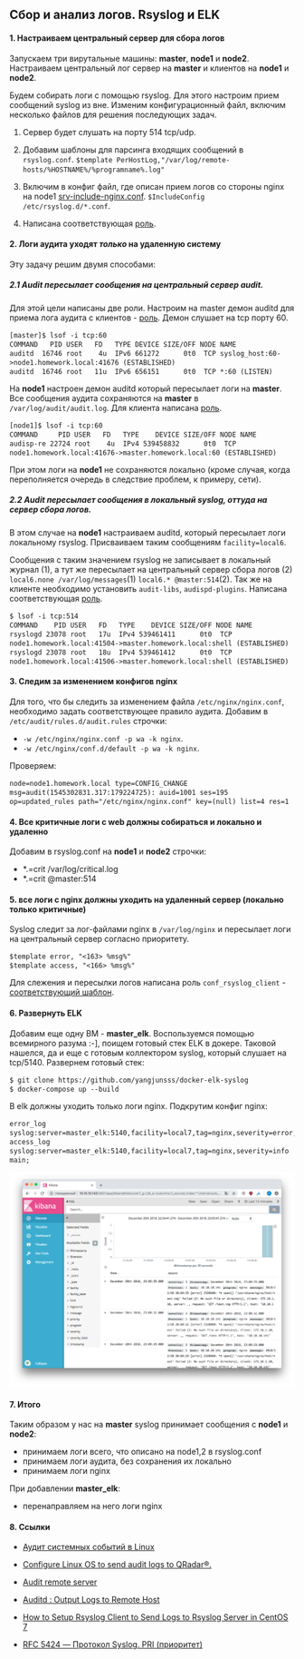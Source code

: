 ## Сбор и анализ логов. Rsyslog и ELK

#### 1. Настраиваем центральный сервер для сбора логов

Запускаем три вирутальные машины: **master**, **node1** и **node2**. Настраиваем центральный лог сервер на **master** и клиентов на **node1** и **node2**.

Будем собирать логи с помощью rsyslog. Для этого настроим прием сообщений syslog из вне. Изменим конфигурационный файл, включим несколько файлов для решения последующих задач.

1. Сервер будет слушать на порту 514 tcp/udp.

2. Добавим шаблоны для парсинга входящих сообщений в `rsyslog.conf`. `$template PerHostLog,"/var/log/remote-hosts/%HOSTNAME%/%programname%.log"`

3. Включим в конфиг файл, где описан прием логов со стороны nginx на node1 [srv-include-nginx.conf](roles/conf_rsyslog_server/templates/srv-include-nginx.conf.j2). `$IncludeConfig /etc/rsyslog.d/*.conf`. 

4. Написана соответствующая [роль](roles/conf_rsyslog_server).

#### 2. Логи аудита уходят _только_ на удаленную систему

Эту задачу решим двумя способами:

##### 2.1 Audit пересылает сообщения на центральный сервер audit.

Для этой цели написаны две роли. Настроим на master демон auditd для приема лога аудита с клиентов - [роль](roles/conf_audit_server). Демон слушает на tcp порту 60.

```
[master]$ lsof -i tcp:60
COMMAND   PID USER   FD   TYPE DEVICE SIZE/OFF NODE NAME
auditd  16746 root    4u  IPv6 661272      0t0  TCP syslog_host:60->node1.homework.local:41676 (ESTABLISHED)
auditd  16746 root   11u  IPv6 656151      0t0  TCP *:60 (LISTEN)
``` 

На **node1** настроен демон auditd который пересылает логи на **master**. Все сообщения аудита сохраняются на **master** в `/var/log/audit/audit.log`. Для клиента написана [роль](roles/conf_audit_client).

```
[node1]$ lsof -i tcp:60
COMMAND     PID USER   FD   TYPE    DEVICE SIZE/OFF NODE NAME
audisp-re 22724 root    4u  IPv4 539458832      0t0  TCP node1.homework.local:41676->master.homework.local:60 (ESTABLISHED)
```

При этом логи на **node1** не сохраняются локально (кроме случая, когда переполняется очередь в следствие проблем, к примеру, сети). 

##### 2.2 Audit пересылает сообщения в локальный syslog, оттуда на сервер сбора логов. 

В этом случае на **node1** настраиваем auditd, который пересылает логи локальному rsyslog. Присваиваем таким сообщениям `facility=local6`. 

Cообщения с таким значением rsyslog не записывает в локальный журнал (1), а тут же пересылает на центральный сервер сбора логов (2) `local6.none /var/log/messages`(1) `local6.* @master:514`(2). Так же на клиенте необходимо установить `audit-libs`, `audispd-plugins`. Написана соответствующая [роль](roles/conf_auidit_client_syslog).

```
$ lsof -i tcp:514
COMMAND    PID USER   FD   TYPE    DEVICE SIZE/OFF NODE NAME
rsyslogd 23078 root   17u  IPv4 539461411      0t0  TCP node1.homework.local:41504->master.homework.local:shell (ESTABLISHED)
rsyslogd 23078 root   18u  IPv4 539461412      0t0  TCP node1.homework.local:41506->master.homework.local:shell (ESTABLISHED)
```

#### 3. Следим за изменением конфигов nginx 

Для того, что бы следить за изменением файла `/etc/nginx/nginx.conf`, необходимо задать соответствующее правило аудита. Добавим в `/etc/audit/rules.d/audit.rules` строчки:

-  `-w /etc/nginx/nginx.conf -p wa -k nginx`.
-  `-w /etc/nginx/conf.d/default -p wa -k nginx`.

Проверяем:

```
node=node1.homework.local type=CONFIG_CHANGE msg=audit(1545302831.317:179224725): auid=1001 ses=195 op=updated_rules path="/etc/nginx/nginx.conf" key=(null) list=4 res=1
```

#### 4. Все критичные логи с web должны собираться и локально и удаленно

Добавим в rsyslog.conf на **node1** и **node2** строчки:

- *.=crit /var/log/critical.log
- *.=crit @master:514


#### 5. все логи с nginx должны уходить на удаленный сервер (локально только критичные)

Syslog следит за лог-файлами nginx в `/var/log/nginx` и пересылает логи на центральный сервер согласно приоритету.

```
$template error, "<163> %msg%"
$template access, "<166> %msg%"
```

Для слежения и пересылки логов написана роль `conf_rsyslog_client` - [соответствующий шаблон](roles/conf_rsyslog_client/templates/client-include-nginx.conf.j2).

#### 6. Развернуть ELK

Добавим еще одну ВМ - **master_elk**. Воспользуемся помощью всемирного разума :-], поищем готовый стек ELK в докере. Таковой нашелся, да и еще с готовым коллектором syslog, который слушает на tcp/5140. Развернем готовый стек:

```
$ git clone https://github.com/yangjunsss/docker-elk-syslog
$ docker-compose up --build
```

В elk должны уходить только логи nginx. Подкрутим конфиг nginx:

```
error_log syslog:server=master_elk:5140,facility=local7,tag=nginx,severity=error;
access_log syslog:server=master_elk:5140,facility=local7,tag=nginx,severity=info main;
```

![](pic/pic01.png)

#### 7. Итого

Таким образом у нас на **master** syslog принимает сообщения с **node1** и **node2**: 

- принимаем логи всего, что описано на node1,2 в rsyslog.conf
- принимаем логи аудита, без сохранения их локально
- принимаем логи nginx

При добавлении **master_elk**: 

- перенаправляем на него логи nginx

#### 8. Ссылки

- [Аудит системных событий в Linux](https://habr.com/company/selectel/blog/267833/)

- [Configure Linux OS to send audit logs to QRadar®.](https://www.ibm.com/support/knowledgecenter/en/SS42VS_DSM/t_DSM_guide_Linux_OS_auditlogs.html)

- [Audit  remote server](https://www.server-world.info/en/note?os=CentOS_7&p=audit&f=2)

- [Auditd : Output Logs to Remote Host](https://luppeng.wordpress.com/2016/08/06/setting-up-centralized-logging-with-auditd/)

- [How to Setup Rsyslog Client to Send Logs to Rsyslog Server in CentOS 7](https://www.tecmint.com/setup-rsyslog-client-to-send-logs-to-rsyslog-server-in-centos-7/)

- [RFC 5424 — Протокол Syslog. PRI (приоритет)](https://rfc2.ru/5424.rfc/8#p6.2.1)